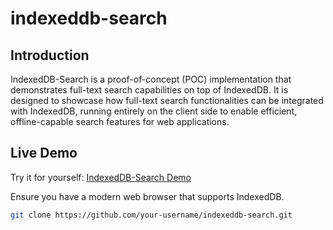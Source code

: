 # indexeddb-search

## Introduction

IndexedDB-Search is a proof-of-concept (POC) implementation that demonstrates full-text search capabilities on top of IndexedDB. It is designed to showcase how full-text search functionalities can be integrated with IndexedDB, running entirely on the client side to enable efficient, offline-capable search features for web applications.

## Live Demo

Try it for yourself: [IndexedDB-Search Demo](https://censacrof.github.io/indexeddb-search/)

Ensure you have a modern web browser that supports IndexedDB.

```bash
git clone https://github.com/your-username/indexeddb-search.git

